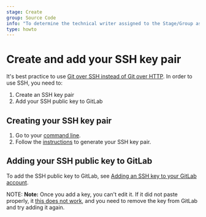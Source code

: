 ```yaml
---
stage: Create
group: Source Code
info: "To determine the technical writer assigned to the Stage/Group associated with this page, see https://about.gitlab.com/handbook/engineering/ux/technical-writing/#designated-technical-writers"
type: howto
---
```


# Create and add your SSH key pair

It's best practice to use [Git over SSH instead of Git over HTTP](https://git-scm.com/book/en/v2/Git-on-the-Server-The-Protocols).
In order to use SSH, you need to:

1. Create an SSH key pair
1. Add your SSH public key to GitLab

## Creating your SSH key pair

1. Go to your [command line](start-using-git.md#command-shell).
1. Follow the [instructions](../ssh/README.md#generating-a-new-ssh-key-pair) to generate
   your SSH key pair.

## Adding your SSH public key to GitLab

To add the SSH public key to GitLab, see
[Adding an SSH key to your GitLab account](../ssh/README.md#adding-an-ssh-key-to-your-gitlab-account).

NOTE: **Note:**
Once you add a key, you can't edit it. If it did not paste properly, it
[this does not work](../ssh/README.md#testing-that-everything-is-set-up-correctly), and
you need to remove the key from GitLab and try adding it again.
